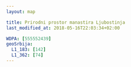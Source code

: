 ```yaml
---
layout: map

title: Prirodni prostor manastira Ljubostinja
last_modified_at: 2018-05-16T22:03:34+02:00

WDPA: [555552439]
geoSrbija:
  L1_183: [142]
  L1_362: [74]
---
```


